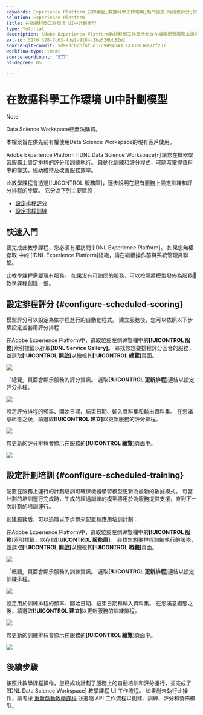 ```yaml
---
keywords: Experience Platform;安排模型;數據科學工作環境;熱門話題;時程表評分;排程培訓
solution: Experience Platform
title: 在数据科學工作環境 UI中計劃模型
type: Tutorial
description: Adobe Experience Platform數據科學工作環境允許在機器學習服務上設置計劃的評分和培訓運行。 自動執行培訓和評分過程可以通過跟上數據中的模式來幫助隨著時間的推移保持和提高服務的效率。
exl-id: 51f6f328-7c63-4de1-9184-2ba526bb82e2
source-git-commit: 5d98dc0cbfaf3d17c909464311a33a03ea77f237
workflow-type: tm+mt
source-wordcount: '577'
ht-degree: 0%

---
```


# 在数据科學工作環境 UI中計劃模型

>[!NOTE]
>
>Data Science Workspace已無法購買。
>
>本檔案旨在供先前有權使用Data Science Workspace的現有客戶使用。

Adobe Experience Platform [!DNL Data Science Workspace]可讓您在機器學習服務上設定排程的評分和訓練執行。 自動化訓練和評分程式，可隨時掌握資料中的模式，協助維持及改善服務效率。

此教學課程會透過[!UICONTROL 服務庫]，逐步說明在現有服務上設定訓練和評分排程的步驟。 它分為下列主要區段：

- [設定排程評分](#configure-scheduled-scoring)
- [設定排程訓練](#configure-scheduled-training)

## 快速入門

要完成此教學課程，您必須有權訪問 [!DNL Experience Platform]。 如果您無權存取 中的 [!DNL Experience Platform]組織，請在繼續操作前與系統管理員聯繫。

此教學課程需要現有服務。 如果沒有可訪問的服務，可以按照將模型發佈為服務[&#128279;](./publish-model-service-ui.md)教學課程創建一個。

## 設定排程評分 {#configure-scheduled-scoring}

模型評分可以設定為依排程進行的自動化程式。 建立服務後，您可以依照以下步驟設定並套用評分排程：

在Adobe Experience Platform中，選取位於左側導覽欄中的&#x200B;**[!UICONTROL 服務]**&#x200B;索引標籤以存取&#x200B;**[!DNL Service Gallery]**。 尋找您想要排程評分回合的服務，並選取&#x200B;**[!UICONTROL 開啟]**&#x200B;以檢視其&#x200B;**[!UICONTROL 總覽]**&#x200B;頁面。

![](../images/models-recipes/schedule/select_service.png)

「總覽」頁面會顯示服務的評分資訊。 選取&#x200B;**[!UICONTROL 更新排程]**&#x200B;連結以設定評分排程。

![](../images/models-recipes/schedule/update_scoring.png)

設定評分排程的頻率、開始日期、結束日期、輸入資料集和輸出資料集。 在您滿意組態之後，請選取&#x200B;**[!UICONTROL 建立]**&#x200B;以更新服務的評分排程。

![](../images/models-recipes/schedule/set_scoring_schedule.png)

您更新的評分排程會顯示在服務的&#x200B;**[!UICONTROL 總覽]**&#x200B;頁面中。

![](../images/models-recipes/schedule/scoring_set.png)

## 設定計劃培訓 {#configure-scheduled-training}

配置在服務上運行的計劃培訓可確保機器學習模型更新為最新的數據模式。 每當計劃的培訓運行完成時，生成的經過訓練的模型將用於為服務提供支援，直到下一次計劃的培訓運行。

創建服務后，可以追隨以下步驟來配置和應用培訓計劃：

在Adobe Experience Platform中，選取位於左側導覽欄中的&#x200B;**[!UICONTROL 服務]**&#x200B;索引標籤，以存取&#x200B;**[!UICONTROL 服務庫]**。 尋找您想要排程訓練執行的服務，並選取&#x200B;**[!UICONTROL 開啟]**&#x200B;以檢視其&#x200B;**[!UICONTROL 概觀]**&#x200B;頁面。

![](../images/models-recipes/schedule/select_service.png)

「概觀」頁面會顯示服務的訓練資訊。 選取&#x200B;**[!UICONTROL 更新排程]**&#x200B;連結以設定訓練排程。

![](../images/models-recipes/schedule/update_training.png)

設定用於訓練排程的頻率、開始日期、結束日期和輸入資料集。 在您滿意組態之後，請選取&#x200B;**[!UICONTROL 建立]**&#x200B;以更新服務的訓練排程。

![](../images/models-recipes/schedule/set_training_schedule.png)

您更新的訓練排程會顯示在服務的&#x200B;**[!UICONTROL 總覽]**&#x200B;頁面中。

![](../images/models-recipes/schedule/training_set.png)

## 後續步驟

按照此教學課程操作，您已成功計劃了服務上的自動培訓和評分運行，並完成了 [!DNL Data Science Workspace] 教學課程 UI 工作流程。 如果尚未執行此操作，請考慮 [重新啟動教學課程](./create-retails-sales-dataset.md) 並追隨 API 工作流程以創建、訓練、評分和發佈模型。
